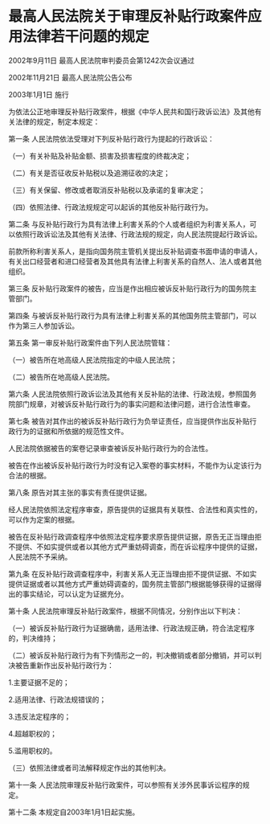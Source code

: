 # 最高人民法院关于审理反补贴行政案件应用法律若干问题的规定

2002年9月11日 最高人民法院审判委员会第1242次会议通过

2002年11月21日 最高人民法院公告公布

2003年1月1日 施行

为依法公正地审理反补贴行政案件，根据《中华人民共和国行政诉讼法》及其他有关法律的规定，制定本规定：

第一条 人民法院依法受理对下列反补贴行政行为提起的行政诉讼：

（一）有关补贴及补贴金额、损害及损害程度的终裁决定；

（二）有关是否征收反补贴税以及追溯征收的决定；

（三）有关保留、修改或者取消反补贴税以及承诺的复审决定；

（四）依照法律、行政法规规定可以起诉的其他反补贴行政行为。

第二条 与反补贴行政行为具有法律上利害关系的个人或者组织为利害关系人，可以依照行政诉讼法及其他有关法律、行政法规的规定，向人民法院提起行政诉讼。

前款所称利害关系人，是指向国务院主管机关提出反补贴调查书面申请的申请人，有关出口经营者和进口经营者及其他具有法律上利害关系的自然人、法人或者其他组织。

第三条 反补贴行政案件的被告，应当是作出相应被诉反补贴行政行为的国务院主管部门。

第四条 与被诉反补贴行政行为具有法律上利害关系的其他国务院主管部门，可以作为第三人参加诉讼。

第五条 第一审反补贴行政案件由下列人民法院管辖：

（一）被告所在地高级人民法院指定的中级人民法院；

（二）被告所在地高级人民法院。

第六条 人民法院依照行政诉讼法及其他有关反补贴的法律、行政法规，参照国务院部门规章，对被诉反补贴行政行为的事实问题和法律问题，进行合法性审查。

第七条 被告对其作出的被诉反补贴行政行为负举证责任，应当提供作出反补贴行政行为的证据和所依据的规范性文件。

人民法院依据被告的案卷记录审查被诉反补贴行政行为的合法性。

被告在作出被诉反补贴行政行为时没有记入案卷的事实材料，不能作为认定该行为合法的根据。

第八条 原告对其主张的事实有责任提供证据。

经人民法院依照法定程序审查，原告提供的证据具有关联性、合法性和真实性的，可以作为定案的根据。

被告在反补贴行政调查程序中依照法定程序要求原告提供证据，原告无正当理由拒不提供、不如实提供或者以其他方式严重妨碍调查，而在诉讼程序中提供的证据，人民法院不予采纳。

第九条 在反补贴行政调查程序中，利害关系人无正当理由拒不提供证据、不如实提供证据或者以其他方式严重妨碍调查的，国务院主管部门根据能够获得的证据得出的事实结论，可以认定为证据充分。

第十条 人民法院审理反补贴行政案件，根据不同情况，分别作出以下判决：

（一）被诉反补贴行政行为证据确凿，适用法律、行政法规正确，符合法定程序的，判决维持；

（二）被诉反补贴行政行为有下列情形之一的，判决撤销或者部分撤销，并可以判决被告重新作出反补贴行政行为：

1.主要证据不足的；

2.适用法律、行政法规错误的；

3.违反法定程序的；

4.超越职权的；

5.滥用职权的。

（三）依照法律或者司法解释规定作出的其他判决。

第十一条 人民法院审理反补贴行政案件，可以参照有关涉外民事诉讼程序的规定。

第十二条 本规定自2003年1月1日起实施。
